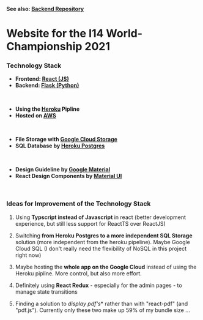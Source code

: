 **See also: [Backend Repository](https://github.com/dostuffthatmatters/I14Worlds2021Backend)**

# Website for the I14 World-Championship 2021

### Technology Stack

* **Frontend: [React (JS)](https://reactjs.org/)**
* **Backend: [Flask (Python)](https://flask.palletsprojects.com/en/1.1.x/)**

<br/>

* **Using the [Heroku](https://www.heroku.com/) Pipline**
* **Hosted on [AWS](https://aws.amazon.com/de/)**

<br/>

* **File Storage with [Google Cloud Storage](https://cloud.google.com/products/storage)**
* **SQL Database by [Heroku Postgres](https://www.heroku.com/postgres)**

<br/>

* **Design Guideline by [Google Material](https://material.io/)**
* **React Design Components by [Material UI](https://material-ui.com/)**

<br/>

### Ideas for Improvement of the Technology Stack

1. Using **Typscript instead of Javascript** in react (better development experience, but still less support for ReactTS over ReactJS)

2. Switching **from Heroku Postgres to a more independent SQL Storage** solution (more independent from the heroku pipeline). Maybe Google Cloud SQL (I don't really need the flexibility of NoSQL in this project right now)

3. Maybe hosting the **whole app on the Google Cloud** instead of using the Heroku pipline. More control, but also more effort.

4. Definitely using **React Redux** - especially for the admin pages - to manage state transitions

5. Finding a solution to *display pdf's** rather than with "react-pdf" (and "pdf.js"). Currently only these two make up 59% of my bundle size ...


